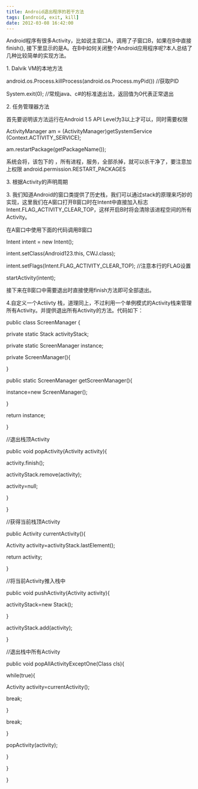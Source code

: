 ```yaml
---
title: Android退出程序的若干方法
tags: [android, exit, kill]
date: 2012-03-08 16:42:00
---
```


Android程序有很多Activity，比如说主窗口A，调用了子窗口B，如果在B中直接finish(), 接下里显示的是A。在B中如何关闭整个Android应用程序呢?本人总结了几种比较简单的实现方法。

1\. Dalvik VM的本地方法

android.os.Process.killProcess(android.os.Process.myPid()) //获取PID

System.exit(0); //常规java、c#的标准退出法，返回值为0代表正常退出

2\. 任务管理器方法

首先要说明该方法运行在Android 1.5 API Level为3以上才可以，同时需要权限

ActivityManager am = (ActivityManager)getSystemService (Context.ACTIVITY_SERVICE);

am.restartPackage(getPackageName());

系统会将，该包下的 ，所有进程，服务，全部杀掉，就可以杀干净了，要注意加上权限 android.permission.RESTART_PACKAGES

3\. 根据Activity的声明周期

3\. 我们知道Android的窗口类提供了历史栈，我们可以通过stack的原理来巧妙的实现，这里我们在A窗口打开B窗口时在Intent中直接加入标志 Intent.FLAG_ACTIVITY_CLEAR_TOP，这样开启B时将会清除该进程空间的所有Activity。

在A窗口中使用下面的代码调用B窗口

Intent intent = new Intent();

intent.setClass(Android123.this, CWJ.class);

intent.setFlags(Intent.FLAG_ACTIVITY_CLEAR_TOP); //注意本行的FLAG设置

startActivity(intent);

接下来在B窗口中需要退出时直接使用finish方法即可全部退出。

4.自定义一个Actiivty 栈，道理同上，不过利用一个单例模式的Activity栈来管理所有Activity。并提供退出所有Activity的方法。代码如下：

public class ScreenManager {

private static Stack activityStack;

private static ScreenManager instance;

private ScreenManager(){

}

public static ScreenManager getScreenManager(){

instance=new ScreenManager();

}

return instance;

}

//退出栈顶Activity

public void popActivity(Activity activity){

activity.finish();

activityStack.remove(activity);

activity=null;

}

}

//获得当前栈顶Activity

public Activity currentActivity(){

Activity activity=activityStack.lastElement();

return activity;

}

//将当前Activity推入栈中

public void pushActivity(Activity activity){

activityStack=new Stack();

}

activityStack.add(activity);

}

//退出栈中所有Activity

public void popAllActivityExceptOne(Class cls){

while(true){

Activity activity=currentActivity();

break;

}

break;

}

popActivity(activity);

}

}

}

